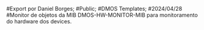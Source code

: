 #Export por Daniel Borges;
#Public;
#DMOS Templates;
#2024/04/28
#Monitor de objetos da MIB DMOS-HW-MONITOR-MIB para monitoramento do hardware dos devices.
